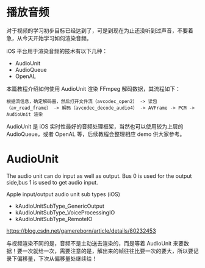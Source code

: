 # 播放音频

对于视频的学习初步目标已经达到了，可是到现在为止还没听到过声音，不要着急，从今天开始学习如何渲染音频。

iOS 平台用于渲染音频的技术有以下几种：

- AudioUnit
- AudioQueue
- OpenAL

本篇教程介绍如何使用 AudioUnit 渲染 FFmpeg 解码数据，其流程如下：

```
根据流信息，确定解码器，然后打开文件流（avcodec_open2） -> 读包（av_read_frame） -> 解码（avcodec_decode_audio4） -> AVFrame -> PCM -> AudioUnit 渲染
```

AudioUnit 是 iOS 实时性最好的音频处理框架，当然也可以使用较为上层的 AudioQueue，或者 OpenAL 等，后续教程会整理相应 demo 供大家参考。

# AudioUnit

The audio unit can do input as well as output. Bus 0 is used for the output side,bus 1 is used to get audio input.
            
Apple input/output audio unit sub types (iOS)

- kAudioUnitSubType_GenericOutput
- kAudioUnitSubType_VoiceProcessingIO
- kAudioUnitSubType_RemoteIO

https://blog.csdn.net/gamereborn/article/details/80232453

与视频渲染不同的是，音频不是主动送去渲染的，而是等着 AudioUnit 来要数据！要一次就给一次，需要注意的是，解出来的帧往往比要一次的要大，所以要记录下偏移量，下次从偏移量处继续给！


